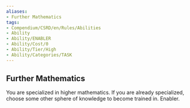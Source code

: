 ```yaml
---
aliases:
- Further Mathematics
tags:
- Compendium/CSRD/en/Rules/Abilities
- Ability
- Ability/ENABLER
- Ability/Cost/0
- Ability/Tier/High
- Ability/Categories/TASK
---
```


  
## Further Mathematics  
You are specialized in higher mathematics. If you are already specialized, choose some other sphere of knowledge to become trained in. Enabler. 